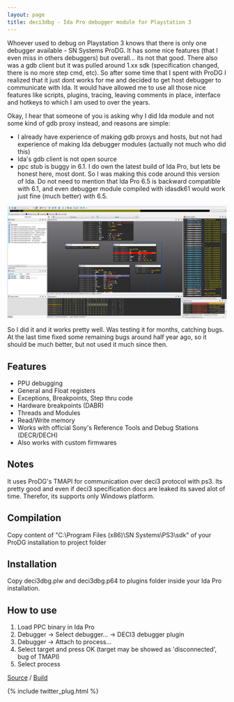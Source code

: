```yaml
---
layout: page
title: deci3dbg - Ida Pro debugger module for Playstation 3
---
```


Whoever used to debug on Playstation 3 knows that there is only one debugger available - SN Systems ProDG. It has some nice features (that I even miss in others debuggers) but overall... its not that good. There also was a gdb client but it was pulled around 1.xx sdk (specification changed, there is no more step cmd, etc). So after some time that I spent with ProDG I realized that it just dont works for me and decided to get host debugger to communicate with Ida. It would have allowed me to use all those nice features like scripts, plugins, tracing, leaving comments in place, interface and hotkeys to which I am used to over the years.

Okay, I hear that someone of you is asking why I did Ida module and not some kind of gdb proxy instead, and reasons are simple:

- I already have experience of making gdb proxys and hosts, but not had experience of making Ida debugger modules (actually not much who did this)
- Ida's gdb client is not open source
- ppc stub is buggy in 6.1. I do own the latest build of Ida Pro, but lets be honest here, most dont. So I was making this code around this version of Ida. Do not need to mention that Ida Pro 6.5 is backward compatible with 6.1, and even debugger module compiled with idasdk61 would work just fine (much better) with 6.5.

![deci3dbg screenshot](/assets/deci3dbg.png)

So I did it and it works pretty well. Was testing it for months, catching bugs. At the last time fixed some remaining bugs around half year ago, so it should be much better, but not used it much since then.

## Features
- PPU debugging
- General and Float registers
- Exceptions, Breakpoints, Step thru code
- Hardware breakpoints (DABR)
- Threads and Modules
- Read/Write memory
- Works with official Sony's Reference Tools and Debug Stations (DECR/DECH)
- Also works with custom firmwares

## Notes
It uses ProDG's TMAPI for communication over deci3 protocol with ps3. Its pretty good and even if deci3 specification docs are leaked its saved alot of time. Therefor, its supports only Windows platform.

## Compilation
Copy content of "C:\Program Files (x86)\SN Systems\PS3\sdk" of your ProDG installation to project folder

## Installation
Copy deci3dbg.plw and deci3dbg.p64 to plugins folder inside your Ida Pro installation.

## How to use
1. Load PPC binary in Ida Pro
2. Debugger -> Select debugger... -> DECI3 debugger plugin
3. Debugger -> Attach to process...
4. Select target and press OK (target may be showed as 'disconnected', bug of TMAPI)
5. Select process

<a href="https://github.com/oct0xor/deci3dbg">Source</a> / <a href="https://github.com/oct0xor/deci3dbg/build">Build</a>

{% include twitter_plug.html %}